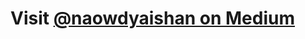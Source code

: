 # Visit [@naowdyaishan on Medium](https://nawodyaishan.medium.com/introduction-to-machine-learning-and-hello-world-in-neural-networks-317ab0f9fdfa)
